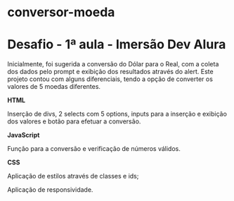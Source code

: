 # conversor-moeda
<h1>Desafio - 1ª aula - Imersão Dev Alura</h1>

<p>Inicialmente, foi sugerida a conversão do Dólar para o Real, com a coleta dos dados pelo prompt e exibição dos resultados através do alert.
Este projeto contou com alguns diferenciais, tendo a opção de converter os valores de 5 moedas diferentes.</p>

<strong><p>HTML</p></strong>
<p>Inserção de divs, 2 selects com 5 options, inputs para a inserção e exibição dos valores e botão para efetuar a conversão.</p>

<strong><p>JavaScript</p></strong>
<p>Função para a conversão e verificação de números válidos.</p>

<strong><p>CSS</p></strong>
<p>Aplicação de estilos através de classes e ids;</p>
<p>Aplicação de responsividade.</p>
